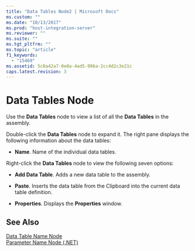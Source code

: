 ```yaml
---
title: "Data Tables Node2 | Microsoft Docs"
ms.custom: ""
ms.date: "10/13/2017"
ms.prod: "host-integration-server"
ms.reviewer: ""
ms.suite: ""
ms.tgt_pltfrm: ""
ms.topic: "article"
f1_keywords: 
  - "15469"
ms.assetid: 5c0a42a7-0e0a-4ad5-996a-2cc4d2c3e21c
caps.latest.revision: 3
---
```

# Data Tables Node
Use the **Data Tables** node to view a list of all the **Data Tables** in the assembly.  
  
 Double-click the **Data Tables** node to expand it. The right pane displays the following information about the data tables:  
  
-   **Name**. Name of the individual data tables.  
  
 Right-click the **Data Tables** node to view the following seven options:  
  
-   **Add Data Table**. Adds a new data table to the assembly.  
  
-   **Paste**. Inserts the data table from the Clipboard into the current data table definition.  
  
-   **Properties**. Displays the **Properties** window.  
  
## See Also  
 [Data Table Name Node](../core/data-table-name-node.md)   
 [Parameter Name Node (.NET)](../core/parameter-name-node-net.md)